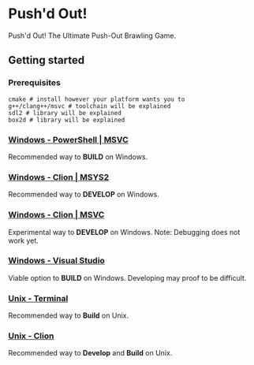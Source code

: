 # Push'd Out!
Push'd Out! The Ultimate Push-Out Brawling Game.

## Getting started
### Prerequisites
```
cmake # install however your platform wants you to
g++/clang++/msvc # toolchain will be explained
sdl2 # library will be explained
box2d # library will be explained
```
### [Windows - PowerShell | MSVC](docs/windows-ps.md)
Recommended way to **BUILD** on Windows.

### [Windows - Clion | MSYS2](docs/windows-clion-msys2.md)
Recommended way to **DEVELOP** on Windows.

### [Windows - Clion | MSVC](docs/windows-clion-msvc.md)
Experimental way to **DEVELOP** on Windows. Note: Debugging does not work yet.

### [Windows - Visual Studio](docs/windows-vs.md)
Viable option to **BUILD** on Windows. Developing may proof to be difficult.

### [Unix - Terminal](docs/unix-clion.md)
Recommended way to **Build** on Unix.

### [Unix - Clion](docs/unix-clion.md)
Recommended way to **Develop** and **Build** on Unix.
